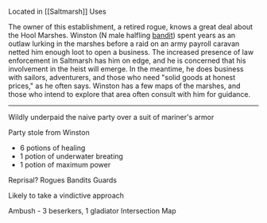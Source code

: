 Located in [[Saltmarsh]]
Uses 

The owner of this establishment, a retired rogue, knows a great deal about the Hool Marshes. Winston (N male halfling [bandit](https://5e.warlow.engineer/bestiary.html#bandit_mm)) spent years as an outlaw lurking in the marshes before a raid on an army payroll caravan netted him enough loot to open a business. The increased presence of law enforcement in Saltmarsh has him on edge, and he is concerned that his involvement in the heist will emerge. In the meantime, he does business with sailors, adventurers, and those who need "solid goods at honest prices," as he often says. Winston has a few maps of the marshes, and those who intend to explore that area often consult with him for guidance.

<hr>

Wildly underpaid the naive party over a suit of mariner's armor

Party stole from Winston
- 6 potions of healing
- 1 potion of underwater breating
- 1 potion of maximum power

Reprisal?
	Rogues
	Bandits
	Guards

Likely to take a vindictive approach

Ambush - 3 beserkers, 1 gladiator
Intersection Map

